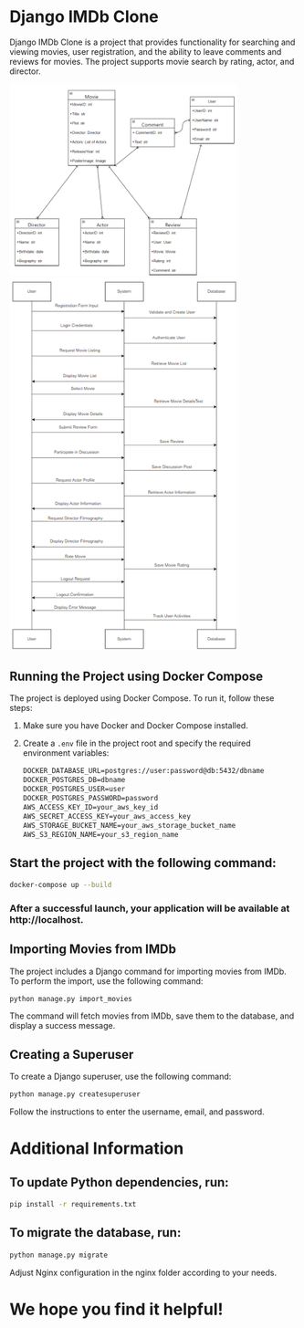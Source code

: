 # Django IMDb Clone

Django IMDb Clone is a project that provides functionality for searching and viewing movies, user registration, and the ability to leave comments and reviews for movies. The project supports movie search by rating, actor, and director.

<img src="img.png" alt="img.png" width="400" />
<img src="img_1.png" alt="img_1.png" width="400" />

## Running the Project using Docker Compose

The project is deployed using Docker Compose. To run it, follow these steps:

1. Make sure you have Docker and Docker Compose installed.

2. Create a `.env` file in the project root and specify the required environment variables:

   ```dotenv
   DOCKER_DATABASE_URL=postgres://user:password@db:5432/dbname
   DOCKER_POSTGRES_DB=dbname
   DOCKER_POSTGRES_USER=user
   DOCKER_POSTGRES_PASSWORD=password
   AWS_ACCESS_KEY_ID=your_aws_key_id
   AWS_SECRET_ACCESS_KEY=your_aws_access_key
   AWS_STORAGE_BUCKET_NAME=your_aws_storage_bucket_name
   AWS_S3_REGION_NAME=your_s3_region_name
## Start the project with the following command:

   ```bash
   docker-compose up --build
   ```

### After a successful launch, your application will be available at http://localhost.

## Importing Movies from IMDb

The project includes a Django command for importing movies from IMDb. To perform the import, use the following command:

```bash
python manage.py import_movies
```
The command will fetch movies from IMDb, save them to the database, and display a success message.

## Creating a Superuser

To create a Django superuser, use the following command:

```bash
python manage.py createsuperuser
```
Follow the instructions to enter the username, email, and password.

# Additional Information

## To update Python dependencies, run:
```bash
pip install -r requirements.txt
```

## To migrate the database, run:

```bash
python manage.py migrate
```
Adjust Nginx configuration in the nginx folder according to your needs.


# We hope you find it helpful!